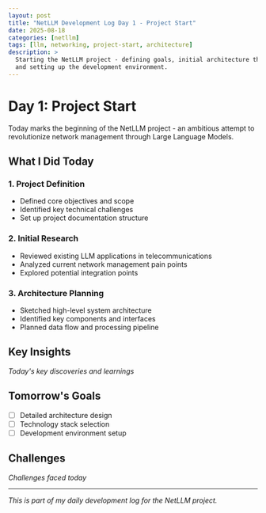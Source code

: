 ```yaml
---
layout: post
title: "NetLLM Development Log Day 1 - Project Start"
date: 2025-08-18
categories: [netllm]
tags: [llm, networking, project-start, architecture]
description: >
  Starting the NetLLM project - defining goals, initial architecture thoughts, 
  and setting up the development environment.
---
```


# Day 1: Project Start

Today marks the beginning of the NetLLM project - an ambitious attempt to revolutionize network management through Large Language Models.

## What I Did Today

### 1. Project Definition
- Defined core objectives and scope
- Identified key technical challenges
- Set up project documentation structure

### 2. Initial Research
- Reviewed existing LLM applications in telecommunications
- Analyzed current network management pain points
- Explored potential integration points

### 3. Architecture Planning
- Sketched high-level system architecture
- Identified key components and interfaces
- Planned data flow and processing pipeline

## Key Insights

*Today's key discoveries and learnings*

## Tomorrow's Goals

- [ ] Detailed architecture design
- [ ] Technology stack selection
- [ ] Development environment setup

## Challenges

*Challenges faced today*

---
*This is part of my daily development log for the NetLLM project.*

